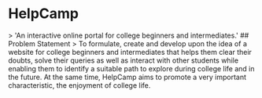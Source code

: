 <h1 center> HelpCamp</h1>
> 'An interactive online portal for college beginners and intermediates.'
## Problem Statement
> To formulate, create and develop upon the idea of a website for college beginners and intermediates that helps them clear their doubts, solve their queries as well as interact with other students while enabling them to identify a suitable path to explore during college life and in the future. At the same time, HelpCamp aims to promote a very important characteristic, the enjoyment of college life.<br>

